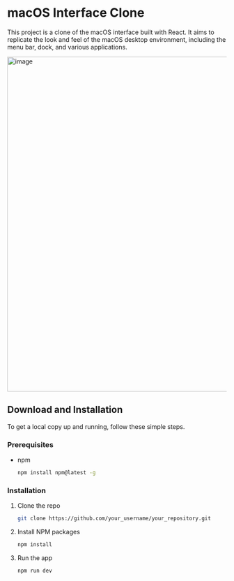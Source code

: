 # macOS Interface Clone

This project is a clone of the macOS interface built with React. It aims to replicate the look and feel of the macOS desktop environment, including the menu bar, dock, and various applications.

<img width="1366" height="768" alt="image" src="https://github.com/user-attachments/assets/166f0743-c923-4178-aaea-88e6c7113337" />

## Download and Installation

To get a local copy up and running, follow these simple steps.

### Prerequisites

* npm
  ```sh
  npm install npm@latest -g
  ```

### Installation

1. Clone the repo
   ```sh
   git clone https://github.com/your_username/your_repository.git
   ```
2. Install NPM packages
   ```sh
   npm install
   ```
3. Run the app
   ```sh
   npm run dev
   ```
